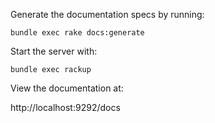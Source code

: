 Generate the documentation specs by running:

`bundle exec rake docs:generate`

Start the server with:

`bundle exec rackup`

View the documentation at:

http://localhost:9292/docs
